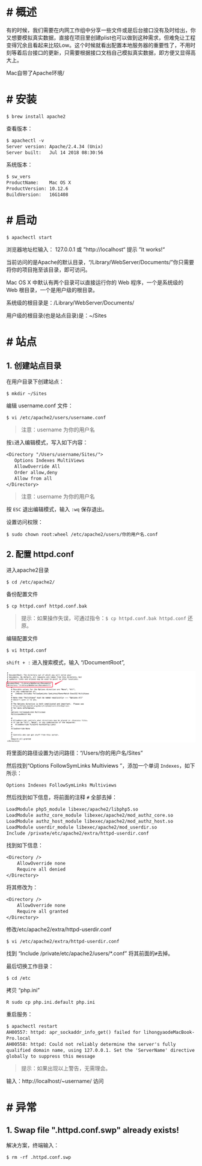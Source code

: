 # # 概述

有的时候，我们需要在内网工作组中分享一些文件或是后台接口没有及时给出，你又想要模拟真实数据，直接在项目里创建plist也可以做到这种需求，但难免让工程变得冗余且看起来比较Low。这个时候就看出配置本地服务器的重要性了，不用时刻等着后台接口的更新，只需要根据接口文档自己模拟真实数据，即方便又显得高大上。

Mac自带了Apache环境/

# # 安装

```shell
$ brew install apache2
```

查看版本：

```shell
$ apachectl -v
Server version: Apache/2.4.34 (Unix)
Server built:   Jul 14 2018 08:30:56
```

系统版本：

```shell
$ sw_vers
ProductName:	Mac OS X
ProductVersion:	10.12.6
BuildVersion:	16G1408
```

# # 启动

```shell
$ apachectl start
```

浏览器地址栏输入： 127.0.0.1 或 ”http://localhost“ 提示 ”It works!“

当前访问的是Apache的默认目录，“/Library/WebServer/Documents/”你只需要将你的项目拖至该目录，即可访问。

Mac OS X 中默认有两个目录可以直接运行你的 Web 程序，一个是系统级的 Web 根目录，一个是用户级的根目录。

系统级的根目录是：/Library/WebServer/Documents/

用户级的根目录(也是站点目录)是：~/Sites

# # 站点

## 1. 创建站点目录

在用户目录下创建站点：

```shell
$ mkdir ~/Sites
```

编辑 username.conf 文件：

```shell
$ vi /etc/apache2/users/username.conf
```

> 注意：username 为你的用户名

按`i`进入编辑模式，写入如下内容：

```
<Directory "/Users/username/Sites/">
   Options Indexes MultiViews
   AllowOverride All
   Order allow,deny
   Allow from all
</Directory>
```

> 注意：username 为你的用户名

按 `ESC` 退出编辑模式，输入 `:wq` 保存退出。

设置访问权限：

```shell
$ sudo chown root:wheel /etc/apache2/users/你的用户名.conf
```

## 2. 配置 httpd.conf

进入apache2目录

```shell
$ cd /etc/apache2/
```

备份配置文件

```shell
$ cp httpd.conf httpd.conf.bak
```

> 提示：如果操作失误，可通过指令：`$ cp httpd.conf.bak httpd.conf`  还原。

编辑配置文件

```shell
$ vi httpd.conf
```

`shift + :` 进入搜索模式，输入 “/DocumentRoot”,

![](IMGS/apache-document-root.png)

将里面的路径设置为访问路径：“/Users/你的用户名/Sites”

然后找到“Options FollowSymLinks Multiviews ”，添加一个单词 `Indexes`，如下所示：

```shell
Options Indexes FollowSymLinks Multiviews
```

然后找到如下信息，将前面的注释 `#` 全部去掉：

```
LoadModule php5_module libexec/apache2/libphp5.so
LoadModule authz_core_module libexec/apache2/mod_authz_core.so
LoadModule authz_host_module libexec/apache2/mod_authz_host.so
LoadModule userdir_module libexec/apache2/mod_userdir.so
Include /private/etc/apache2/extra/httpd-userdir.conf
```

找到如下信息：

```
<Directory />
    AllowOverride none
    Require all denied
</Directory>
```

将其修改为：

```
<Directory />
    AllowOverride none
    Require all granted
</Directory>
```

修改/etc/apache2/extra/httpd-userdir.conf

```shell
$ vi /etc/apache2/extra/httpd-userdir.conf
```

找到 “Include /private/etc/apache2/users/*.conf” 将其前面的`#`去掉。

最后切换工作目录：

```shell
$ cd /etc
```

拷贝 “php.ini”

```shell
R sudo cp php.ini.default php.ini
```

重启服务：

```shell
$ apachectl restart
AH00557: httpd: apr_sockaddr_info_get() failed for lihongyaodeMacBook-Pro.local
AH00558: httpd: Could not reliably determine the server's fully qualified domain name, using 127.0.0.1. Set the 'ServerName' directive globally to suppress this message
```

> 提示：如果出现以上警告，无需理会。

输入：http://localhost/~username/ 访问

# # 异常

## 1. Swap file ".httpd.conf.swp" already exists!

解决方案，终端输入：

```shell
$ rm -rf .httpd.conf.swp 
```